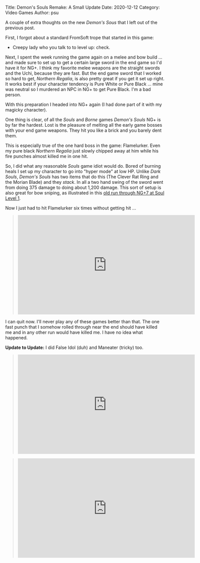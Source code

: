 Title: Demon's Souls Remake: A Small Update
Date: 2020-12-12
Category: Video Games
Author: psu

A couple of extra thoughts on the new *Demon's Sous* that I left out of the previous post.

First, I forgot about a standard FromSoft trope that started in this game:

* Creepy lady who you talk to to level up: check.

Next, I spent the week running the game again on a melee and bow build ... and made sure to set up to get a certain large sword in the end game so I'd have it for NG+. I think my favorite melee weapons are the straight swords and the Uchi, because they are fast. But the end game sword that I worked so hard to get, *Northern Regalia*, is also pretty great if you get it set up right. It works best if your character tendency is Pure White or Pure Black ... mine was neutral so I murdered an NPC in NG+ to get Pure Black. I'm a bad person.

With this preparation I headed into NG+ again (I had done part of it with my magicky character). 

One thing is clear, of all the *Souls* and *Borne* games *Demon's Souls* NG+ is by far the hardest. Lost is the pleasure of melting all the early game bosses with your end game weapons. They hit you like a brick and you barely dent them. 

This is especially true of the one hard boss in the game: Flamelurker. Even my pure black *Northern Regalia* just slowly chipped away at him while his fire punches almost killed me in one hit.

So, I did what any reasonable *Souls* game idiot would do. Bored of burning heals I set up my character to go into "hyper mode" at low HP. Unlike *Dark Souls*, *Demon's Souls* has two items that do this (The Clever Rat Ring and the Morian Blade) and they *stack*. In all a two hand swing of the sword went from doing 375 damage to doing about 1,200 damage. This sort of setup is also great for bow sniping, as illustrated in this <a href="https://www.youtube.com/playlist?list=PLYk2EK7Engpm3vvgyWXqJAdjbtkp2woGx">old run through NG+7 at Soul Level 1</a>.

Now I just had to hit Flamelurker six times without getting hit ...

> <iframe width="560" height="315" src="https://www.youtube.com/embed/udKGqqKs7Uk" frameborder="0" allow="accelerometer; autoplay; clipboard-write; encrypted-media; gyroscope; picture-in-picture" allowfullscreen></iframe>

I can quit now. I'll never play any of these games better than that. The one fast punch that I somehow rolled through near the end should have killed me and in any other run would have killed me. I have no idea what happened.

**Update to Update:** I did False Idol (duh) and Maneater (tricky) too.

> <iframe width="560" height="315" src="https://www.youtube.com/embed/J97B_c8ZOSU" frameborder="0" allow="accelerometer; autoplay; clipboard-write; encrypted-media; gyroscope; picture-in-picture" allowfullscreen></iframe>

> <iframe width="560" height="315" src="https://www.youtube.com/embed/_Xg7CvwNH9A" frameborder="0" allow="accelerometer; autoplay; clipboard-write; encrypted-media; gyroscope; picture-in-picture" allowfullscreen></iframe>